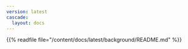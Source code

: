 ```yaml
---
version: latest
cascade:
  layout: docs
---
```


{{%  readfile file="/content/docs/latest/background/README.md" %}}
